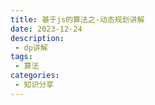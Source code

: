 ```yaml
---
title: 基于js的算法之-动态规划讲解
date: 2023-12-24
description:
 - dp讲解
tags:
 - 算法
categories: 
 - 知识分享
---
```

